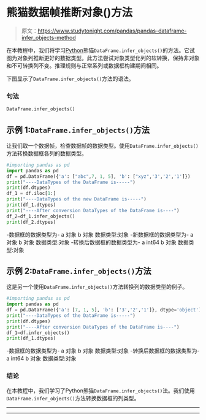 # 熊猫数据帧推断对象()方法

> 原文：<https://www.studytonight.com/pandas/pandas-dataframe-infer_objects-method>

在本教程中，我们将学习[Python](https://www.studytonight.com/python/getting-started-with-python)熊猫`DataFrame.infer_objects()`的方法。它试图为对象列推断更好的数据类型。此方法尝试对象类型化列的软转换，保持非对象和不可转换列不变。推理规则与正常系列或数据框构建期间相同。

下图显示了`DataFrame.infer_objects()`方法的语法。

### 句法

```py
DataFrame.infer_objects()
```

## 示例 1:`DataFrame.infer_objects()`方法

让我们取一个数据帧，检查数据帧的数据类型。使用`DataFrame.infer_objects()`方法转换数据框各列的数据类型。

```py
#importing pandas as pd
import pandas as pd
df = pd.DataFrame({'a': ["abc",7, 1, 5], 'b': ["xyz",'3','2','1']})
print("----DataTypes of the DataFrame is-----")
print(df.dtypes)
df_1 = df.iloc[1:]
print("----DataTypes of the new DataFrame is-----")
print(df_1.dtypes)
print("----After conversion DataTypes of the DataFrame is----")
df_2=df_1.infer_objects()
print(df_2.dtypes)
```

-数据框的数据类型为-
a 对象
b 对象
数据类型:对象
-新数据框的数据类型为-
a 对象
b 对象
数据类型:对象
-转换后数据框的数据类型为-
a int64
b 对象
数据类型:对象

## 示例 2:`DataFrame.infer_objects()`方法

这是另一个使用`DataFrame.infer_objects()`方法转换列的数据类型的例子。

```py
#importing pandas as pd
import pandas as pd
df = pd.DataFrame({'a': [7, 1, 5], 'b': ['3','2','1']}, dtype='object')
print("----DataTypes of the DataFrame is-----")
print(df.dtypes)
print("----After conversion DataTypes of the DataFrame is----")
df_1=df.infer_objects()
print(df_1.dtypes)
```

-数据框的数据类型为-
a 对象
b 对象
数据类型:对象
-转换后数据框的数据类型为-
a int64
b 对象
数据类型:对象

### 结论

在本教程中，我们学习了Python熊猫`DataFrame.infer_objects()`法。我们使用`DataFrame.infer_objects()`方法转换数据框的列类型。

* * *

* * *